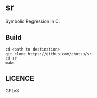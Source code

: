 # sr

Symbolic Regression in C.


## Build

    cd <path to destination>
    git clone https://github.com/chutsu/sr
    cd sr
    make


## LICENCE

GPLv3
